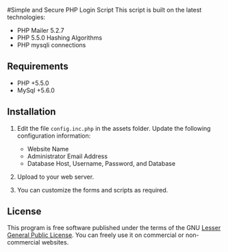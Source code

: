 #Simple and Secure PHP Login Script
This script is built on the latest technologies:
  - PHP Mailer 5.2.7
  - PHP 5.5.0 Hashing Algorithms
  - PHP mysqli connections

## Requirements
  - PHP +5.5.0
  - MySql +5.6.0 

## Installation

1. Edit the file `config.inc.php` in the assets folder. Update the following configuration information:
    - Website Name
    - Administrator Email Address
    - Database Host, Username, Password, and Database

2. Upload to your web server. 

3. You can customize the forms and scripts as required.

## License
This program is free software published under the terms of the GNU [Lesser General Public License](http://www.gnu.org/copyleft/lesser.html).
You can freely use it on commercial or non-commercial websites. 
